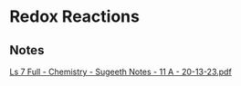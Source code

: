 # Redox Reactions

## Notes

[Ls 7 Full - Chemistry - Sugeeth Notes - 11 A - 20-13-23.pdf](https://drive.google.com/file/d/10w-pol-02W2jNvPkGkcL22g1nve6u\_Ha/view?usp=drivesdk)
